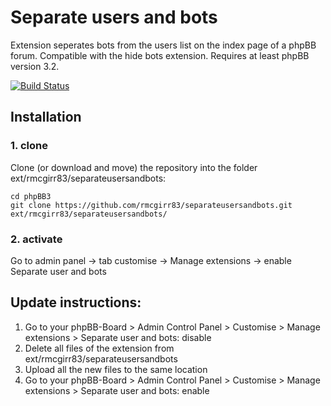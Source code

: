 # Separate users and bots


Extension seperates bots from the users list on the index page of a phpBB forum.  Compatible with the hide bots extension.  Requires at least phpBB version 3.2.

[![Build Status](https://github.com/rmcgirr83/separateusersandbots/workflows/Tests/badge.svg)](https://github.com/rmcgirr83/separateusersandbots/actions)

## Installation

### 1. clone
Clone (or download and move) the repository into the folder ext/rmcgirr83/separateusersandbots:

```
cd phpBB3
git clone https://github.com/rmcgirr83/separateusersandbots.git ext/rmcgirr83/separateusersandbots/
```

### 2. activate
Go to admin panel -> tab customise -> Manage extensions -> enable Separate user and bots

## Update instructions:
1. Go to your phpBB-Board > Admin Control Panel > Customise > Manage extensions > Separate user and bots: disable
2. Delete all files of the extension from ext/rmcgirr83/separateusersandbots
3. Upload all the new files to the same location
4. Go to your phpBB-Board > Admin Control Panel > Customise > Manage extensions > Separate user and bots: enable
